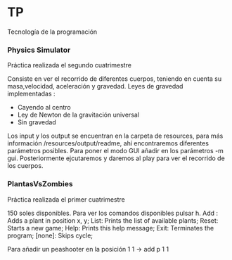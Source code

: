 # TP
Tecnología de la programación

### Physics Simulator 

Práctica realizada el segundo cuatrimestre

Consiste en ver el recorrido de diferentes cuerpos, teniendo en cuenta su masa,velocidad, aceleración y gravedad. 
Leyes de gravedad implementadas :
- Cayendo al centro 
- Ley de Newton de la gravitación universal
- Sin gravedad

Los input y los output se encuentran en la carpeta de resources, para más información /resources/output/readme, ahí encontraremos diferentes parámetros posibles.
Para poner el modo GUI añadir en los parámetros -m gui. Posteriormente ejcutaremos y daremos al play para ver el recorrido de los cuerpos.

### PlantasVsZombies

Práctica realizada el primer cuatrimestre

150 soles disponibles.
Para ver los comandos disponibles pulsar h.
Add <plant> <x> <y>: Adds a plant in position x, y;
List: Prints the list of available plants;
Reset: Starts a new game;
Help: Prints this help message;
Exit: Terminates the program;
[none]: Skips cycle;

Para añadir un peashooter en la posición 1 1 -> add p 1 1
